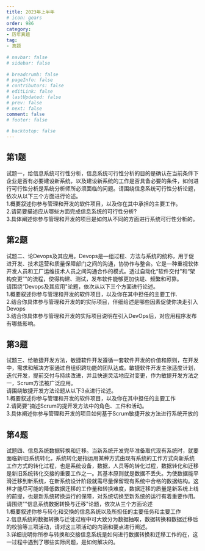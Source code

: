 ```yaml
---  
title: 2023年上半年  
# icon: gears  
order: 986  
category:  
- 历年真题  
tag:  
- 真题  
  
# navbar: false  
# sidebar: false  
  
# breadcrumb: false  
# pageInfo: false  
# contributors: false  
# editLink: false  
# lastUpdated: false  
# prev: false  
# next: false  
comment: false  
# footer: false  
  
# backtotop: false  
---  
```

## 第1题 ##

试题一，给信息系统可行性分析，信息系统可行性分析的目的是确认在当前条件下企业是否有必要建设新系统，以及建设新系统的工作是否具备必要的条件，如何进行可行性分析是系统分析师所必须面临的问题。请围绕信息系统可行性分析论题，依次从以下三个方面进行论述。  
1.概要叙述你参与管理和开发的软件项目，以及你在其中承担的主要工作。  
2.请简要描述应从哪些方面完成信息系统的可行性分析?  
3.具体阐述你参与管理和开发的项目是如何从不同的方面进行系统可行性分析的。  


## 第2题 ##

试题二、论Devops及其应用。Devops是—组过程、方法与系统的统称，用于促进开发、技术运营和质量保障部门之间的沟通，协协作与整合。它是—种重视软体开发人员和工厂运维技术人员之间沟通合作的模式。透过自动化“软件交付"和“架构变更”"的流程，使得构建、测试，发布软件能够更加快堤、频繁和可靠。  
请围绕“Devops及其应用"论题，依次从以下三个方面进行论述。  
1.概要叙述你参与管理和开发的软件项目，以及你在其中担任的主要工作.  
2.结合你具体参与管理和开发的的实际项目，伴细给述是哪些因素促使你决走引入Devops  
3.结合你具体参与管理和开发的实际项目说明在引入DevOps后，对应用程序发布有哪些影响。  


## 第3题 ##

试题三、给敏捷开发方法，敏捷软件开发遵循一套软件开发的价值和原则，在开发中，需求和解决方案通过自组织跨功能的团队达成。敏捷软件开发主张适度计划，迭代开发，提前交付与持续改进，并且快速灵活地应对变更，作为敏提开发方法之一，Scrum方法被广泛应用。  
请围绕敏捷开发方法论题从以下3点进行论述。  
1.概要叙述你参与管理和开发的软件项目，以及你在其中担任的主要工作  
2.请简要“摘述Scrum的提开发方法中的角色、工件和活动。  
3.具体阐述你参与管理和开发的项目如何基于Scrum敏捷开放方法进行系统开放的  


## 第4题 ##

试题四、信息系统数据转换和迁移。当新系统开发完毕准备取代现有系统时，就要面临新l日系统转化，系统转化是指运用某种方式由现有系统的工作方式向新系统工作方式的转化过程，也是系统设备，数据，人员等的转化过程，数据转化和迁移是新旧系统转化交接的重要工作之一。其基本原则就是数据不丢失。为使数据能平滑迁移到新系统，在新系统设计阶段就需尽量保留现有系统中合格的数据结构。这样才能尽可能的降低数据迁移的工作量和转换难度，数据迁移的质量是新系统上线的前提，也是新系统转换运行的保障，对系统切换至新系统的运行有着重要作用。  
请围绕"”信息系统数据转换与迁移"论题，依次从三个方面论述  
1.概要叙述你参与转化和交换的信息系统以及所担任的主要任务和主要工作  
2.信息系统的数据转换与迁徙过程中可大致分为数据抽取，数据转换和数据迁移后的校验等三项活动，请对这三项活动的内涵和要点进行阐述。  
3.详细说明你所参与转换和交接信息系统是如何进行数据转换和迁移工作的在，这一过程中遇到了哪些实际问题，是如何解决的。  

